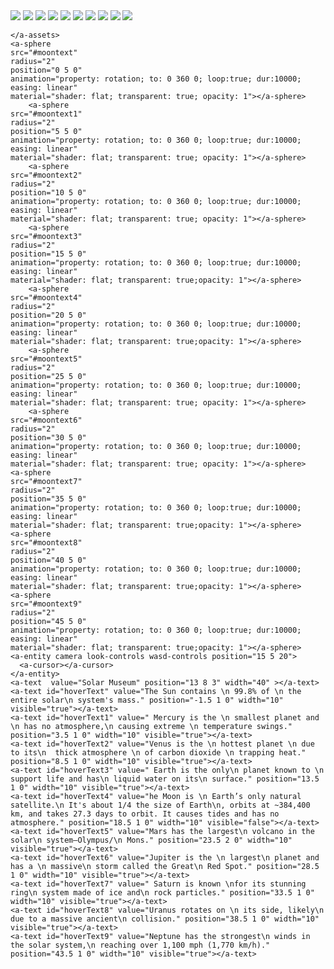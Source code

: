 <!DOCTYPE html>
<html lang="en">
<head>
  <meta charset="UTF-8">
  <meta name="viewport" content="width=device-width, initial-scale=1.0">
  <title>Document</title>
  <script src="https://aframe.io/releases/1.7.0/aframe.min.js"></script>
        <script src="https://unpkg.com/@c-frame/aframe-physics-system@4.2.2/dist/aframe-physics-system.min.js"></script>
        <script src="https://unpkg.com/aframe-environment-component@1.3.x/dist/aframe-environment-component.min.js"></script>
        <script src="https://unpkg.com/aframe-event-set-component@5.0.0/dist/aframe-event-set-component.min.js"></script>
</head>
<body>
  <a-scene>
    <a-assets>
      <img id="moontext" src="images/8k_sun.jpg">
      <img id="moontext1" src="images/8k_mercury.jpg">
      <img id="moontext2" src="images/8k_venus_surface.jpg">
      <img id="moontext3" src="images/earth.jpg.jpg">
      <img id="moontext4" src="images/2k_moon.jpg">
      <img id="moontext5" src="images/8k_mars.jpg">
      <img id="moontext6" src="images/8k_jupiter.jpg">
      <img id="moontext7" src="images/8k_saturn.jpg">
      <img id="moontext8" src="images/2k_uranus.jpg">
      <img id="moontext9" src="images/2k_neptune.jpg">

    </a-assets>
    <a-sphere
    src="#moontext"
    radius="2"
    position="0 5 0"
    animation="property: rotation; to: 0 360 0; loop:true; dur:10000; easing: linear"
    material="shader: flat; transparent: true; opacity: 1"></a-sphere>
        <a-sphere
    src="#moontext1"
    radius="2"
    position="5 5 0"
    animation="property: rotation; to: 0 360 0; loop:true; dur:10000; easing: linear"
    material="shader: flat; transparent: true; opacity: 1"></a-sphere>
        <a-sphere
    src="#moontext2"
    radius="2"
    position="10 5 0"
    animation="property: rotation; to: 0 360 0; loop:true; dur:10000; easing: linear"
    material="shader: flat; transparent: true; opacity: 1"></a-sphere>
        <a-sphere
    src="#moontext3"
    radius="2"
    position="15 5 0"
    animation="property: rotation; to: 0 360 0; loop:true; dur:10000; easing: linear"
    material="shader: flat; transparent: true;opacity: 1"></a-sphere>
        <a-sphere
    src="#moontext4"
    radius="2"
    position="20 5 0"
    animation="property: rotation; to: 0 360 0; loop:true; dur:10000; easing: linear"
    material="shader: flat; transparent: true;opacity: 1"></a-sphere>
        <a-sphere
    src="#moontext5"
    radius="2"
    position="25 5 0"
    animation="property: rotation; to: 0 360 0; loop:true; dur:10000; easing: linear"
    material="shader: flat; transparent: true; opacity: 1"></a-sphere>
        <a-sphere
    src="#moontext6"
    radius="2"
    position="30 5 0"
    animation="property: rotation; to: 0 360 0; loop:true; dur:10000; easing: linear"
    material="shader: flat; transparent: true; opacity: 1"></a-sphere>
    <a-sphere
    src="#moontext7"
    radius="2"
    position="35 5 0"
    animation="property: rotation; to: 0 360 0; loop:true; dur:10000; easing: linear"
    material="shader: flat; transparent: true;opacity: 1"></a-sphere>
    <a-sphere
    src="#moontext8"
    radius="2"
    position="40 5 0"
    animation="property: rotation; to: 0 360 0; loop:true; dur:10000; easing: linear"
    material="shader: flat; transparent: true;opacity: 1"></a-sphere>
    <a-sphere
    src="#moontext9"
    radius="2"
    position="45 5 0"
    animation="property: rotation; to: 0 360 0; loop:true; dur:10000; easing: linear"
    material="shader: flat; transparent: true;opacity: 1"></a-sphere>
    <a-entity camera look-controls wasd-controls position="15 5 20">
      <a-cursor></a-cursor>
    </a-entity>
    <a-text  value="Solar Museum" position="13 8 3" width="40" ></a-text>
    <a-text id="hoverText" value="The Sun contains \n 99.8% of \n the entire solar\n system's mass." position="-1.5 1 0" width="10" visible="true"></a-text>
    <a-text id="hoverText1" value=" Mercury is the \n smallest planet and \n has no atmosphere,\n causing extreme \n temperature swings." position="3.5 1 0" width="10" visible="true"></a-text>
    <a-text id="hoverText2" value="Venus is the \n hottest planet \n due to its\n  thick atmosphere \n of carbon dioxide \n trapping heat." position="8.5 1 0" width="10" visible="true"></a-text>
    <a-text id="hoverText3" value=" Earth is the only\n planet known to \n support life and has\n liquid water on its\n surface." position="13.5 1 0" width="10" visible="true"></a-text>
    <a-text id="hoverText4" value="he Moon is \n Earth’s only natural satellite.\n It's about 1/4 the size of Earth\n, orbits at ~384,400 km, and takes 27.3 days to orbit. It causes tides and has no atmosphere." position="18.5 1 0" width="10" visible="false"></a-text>
    <a-text id="hoverText5" value="Mars has the largest\n volcano in the solar\n system—Olympus/\n Mons." position="23.5 2 0" width="10" visible="true"></a-text>
    <a-text id="hoverText6" value="Jupiter is the \n largest\n planet and has a \n massive\n storm called the Great\n Red Spot." position="28.5 1 0" width="10" visible="true"></a-text>
    <a-text id="hoverText7" value=" Saturn is known \nfor its stunning ring\n system made of ice and\n rock particles." position="33.5 1 0" width="10" visible="true"></a-text>
    <a-text id="hoverText8" value="Uranus rotates on \n its side, likely\n due to a massive ancient\n collision." position="38.5 1 0" width="10" visible="true"></a-text>
    <a-text id="hoverText9" value="Neptune has the strongest\n winds in the solar system,\n reaching over 1,100 mph (1,770 km/h)." position="43.5 1 0" width="10" visible="true"></a-text>
    
  <a-entity environment="preset: starry; dressingAmount: 500"></a-entity>
  </a-scene>
</body>
</html>
